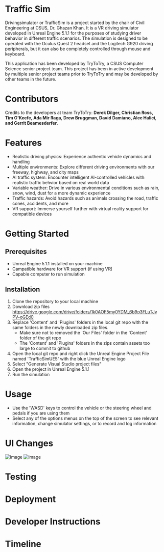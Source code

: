 # Traffic Sim
Drivingsimulator or TrafficSim is a project started by the chair of Civil Engineering at CSUS, Dr. Ghazan Khan. It is a VR driving simulator developed in Unreal Engine 5.1.1 for the purposes of studying driver behavior in different traffic scenarios. The simulation is designed to be operated with the Oculus Quest 2 headset and the Logitech G920 driving peripherals, but it can also be completely controlled through mouse and keyboard.  

This application has been developed by TryToTry, a CSUS Computer Science senior project team. This project has been in active development by multiple senior project teams prior to TryToTry and may be developed by other teams in the future. 
# Contributors
Credits to the developers at team TryToTry:
**Derek Dilger, Christian Ross, Tim O'Keefe, Ada Mir Raga, Drew Bruggman, David Damiano, Alec Halici, and Gerrit Beamesderfer.**

# Features

* Realistic driving physics: Experience authentic vehicle dynamics and handling
* Multiple environments: Explore different driving environments with our freeway, highway, and city maps
* AI traffic system: Encounter intelligent AI-controlled vehicles with realistic traffic behvior based on real world data
* Variable weather: Drive in various environmental conditions such as rain, snow, wind, dust for a more dynamic experience
* Traffic hazards: Avoid hazards such as animals crossing the road, traffic cones, accidents, and more
* VR support: Immerse yourself further with virtual reality support for compatible devices

# Getting Started
## Prerequisites
* Unreal Engine 5.1.1 installed on your machine
* Campatible hardware for VR support (if using VR)
* Capable computer to run simulation

## Installation
1. Clone the repository to your local machine
2. Download zip files
   https://drive.google.com/drive/folders/1k0AOF5my0YDM_6b9p3FLuTJvPV-oGEd0
3. Replace 'Content' and 'Plugins' folders in the local git repo with the same folders in the newly downloaded zip files.
   * Make sure not to removed the 'Our Files' folder in the 'Content' folder of the git repo
   * The 'Content' and 'Plugins' folders in the zips contain assets too large to commit to github
4. Open the local git repo and right click the Unreal Engine Project File named 'TrafficSimUE5' with the blue Unreal Engine logo
5. Select "Generate Visual Studio project files"
6. Open the project in Unreal Engine 5.1.1
7. Run the simulation

# Usage
* Use the 'WASD' keys to control the vehicle or the steering wheel and pedals if you are using them
* Select any of the options menus on the top of the screen to see relevant information, change simulator settings, or to record and log information

# UI Changes
![image](https://github.com/pwntatochip/drivingsimulator/assets/36629188/0a44f650-a2fb-4b2e-80c2-e25e80ad893c) ![image](https://github.com/pwntatochip/drivingsimulator/assets/36629188/086350e1-0f48-405c-9d3e-9cc905554b76)


# Testing

# Deployment

# Developer Instructions

# Timeline
